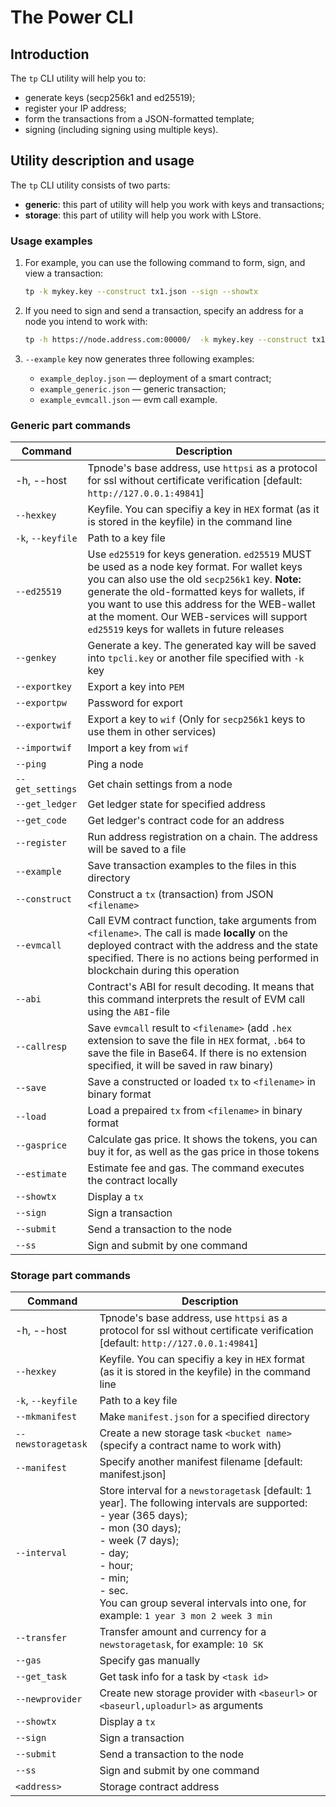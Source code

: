 # The Power CLI


## Introduction

The `tp` CLI utility will help you to:

- generate keys (secp256k1 and ed25519);
- register your IP address;
- form the transactions from a JSON-formatted template;
- signing (including signing using multiple keys).

## Utility description and usage

The `tp` CLI utility consists of two parts:

- **generic**: this part of utility will help you work with keys and transactions;
- **storage**: this part of utility will help you work with LStore.

### Usage examples

1. For example, you can use the following command to form, sign, and view a transaction:

   ```bash
   tp -k mykey.key --construct tx1.json --sign --showtx
   ```

2. If you need to sign and send a transaction, specify an address for a node you intend to work with:

   ```bash
   tp -h https://node.address.com:00000/  -k mykey.key --construct tx1.json --ss
   ```

3. `--example` key now generates three following examples:

   - `example_deploy.json` — deployment of a smart contract;
   - `example_generic.json` — generic transaction;
   - `example_evmcall.json` — evm call example.

### Generic part commands

| Command           | Description                                                                                                                                                                                                                                                                                                                                    |
|-------------------|------------------------------------------------------------------------------------------------------------------------------------------------------------------------------------------------------------------------------------------------------------------------------------------------------------------------------------------------|
| -h, --host        | Tpnode's base address, use `httpsi` as a protocol for ssl without certificate verification [default: `http://127.0.0.1:49841`]                                                                                                                                                                                                                 |
| `--hexkey`        | Keyfile. You can specifiy a key in `HEX` format (as it is stored in the keyfile) in the command line                                                                                                                                                                                                                                           |
| `-k`, `--keyfile` | Path to a key file                                                                                                                                                                                                                                                                                                                             |
| `--ed25519`       | Use `ed25519` for keys generation. `ed25519` MUST be used as a node key format. For wallet keys you can also use the old `secp256k1` key. **Note:** generate the old-formatted keys for wallets, if you want to use this address for the WEB-wallet at the moment. Our WEB-services will support `ed25519` keys for wallets in future releases |
| `--genkey`        | Generate a key. The generated kay will be saved into `tpcli.key` or another file specified with `-k` key                                                                                                                                                                                                                                       |
| `--exportkey`     | Export a key into `PEM`                                                                                                                                                                                                                                                                                                                        |
| `--exportpw`      | Password for export                                                                                                                                                                                                                                                                                                                            |
| `--exportwif`     | Export a key to `wif` (Only for `secp256k1` keys to use them in other services)                                                                                                                                                                                                                                                                |
| `--importwif`     | Import a key from `wif`                                                                                                                                                                                                                                                                                                                        | 
| `--ping`          | Ping a node                                                                                                                                                                                                                                                                                                                                    |
| `--get_settings`  | Get chain settings from a node                                                                                                                                                                                                                                                                                                                 |
| `--get_ledger`    | Get ledger state for specified address                                                                                                                                                                                                                                                                                                         |
| `--get_code`      | Get ledger's contract code for an address                                                                                                                                                                                                                                                                                                      |
| `--register`      | Run address registration on a chain. The address will be saved to a file                                                                                                                                                                                                                                                                       |
| `--example`       | Save transaction examples to the files in this directory                                                                                                                                                                                                                                                                                       |
| `--construct`     | Construct a `tx` (transaction) from JSON `<filename>`                                                                                                                                                                                                                                                                                          |
| `--evmcall`       | Call EVM contract function, take arguments from `<filename>`. The call is made **locally** on the deployed contract with the address and the state specified. There is no actions being performed in blockchain during this operation                                                                                                          |
| `--abi`           | Contract's ABI for result decoding. It means that this command interprets the result of EVM call using the `ABI`-file                                                                                                                                                                                                                          |
| `--callresp`      | Save `evmcall` result to `<filename>` (add `.hex` extension to save the file in `HEX` format, `.b64` to save the file in Base64. If there is no extension specified, it will be saved in raw binary)                                                                                                                                           |
| `--save`          | Save a constructed or loaded `tx` to `<filename>` in binary format                                                                                                                                                                                                                                                                             |
| `--load`          | Load a prepaired `tx` from `<filename>` in binary format                                                                                                                                                                                                                                                                                       |
| `--gasprice`      | Calculate gas price. It shows the tokens, you can buy it for, as well as the gas price in those tokens                                                                                                                                                                                                                                         |
| `--estimate`      | Estimate fee and gas. The command executes the contract locally                                                                                                                                                                                                                                                                                |
| `--showtx`        | Display a `tx`                                                                                                                                                                                                                                                                                                                                 |
| `--sign`          | Sign a transaction                                                                                                                                                                                                                                                                                                                             |
| `--submit`        | Send a transaction to the node                                                                                                                                                                                                                                                                                                                 |
| `--ss`            | Sign and submit by one command                                                                                                                                                                                                                                                                                                                 |

### Storage part commands

| Command            | Description                                                                                                                                                                                                                                                                                   |
|--------------------|-----------------------------------------------------------------------------------------------------------------------------------------------------------------------------------------------------------------------------------------------------------------------------------------------|
| -h, --host         | Tpnode's base address, use `httpsi` as a protocol for ssl without certificate verification [default: `http://127.0.0.1:49841`]                                                                                                                                                                |
| `--hexkey`         | Keyfile. You can specifiy a key in `HEX` format (as it is stored in the keyfile) in the command line                                                                                                                                                                                          |
| `-k`, `--keyfile`  | Path to a key file                                                                                                                                                                                                                                                                            |
| `--mkmanifest`     | Make `manifest.json` for a specified directory                                                                                                                                                                                                                                                |
| `--newstoragetask` | Create a new storage task `<bucket name>` (specify a contract name to work with)                                                                                                                                                                                                              |
| `--manifest`       | Specify another manifest filename [default: manifest.json]                                                                                                                                                                                                                                    |
| `--interval`       | Store interval for a `newstoragetask` [default: 1 year]. The following intervals are supported:<br/>- year (365 days);<br/>- mon (30 days);<br/>- week (7 days);<br/>- day;<br/>- hour;<br/>- min;<br/>- sec.<br/>You can group several intervals into one, for example: `1 year 3 mon 2 week 3 min` |
| `--transfer`       | Transfer amount and currency for a `newstoragetask`, for example: `10 SK`                                                                                                                                                                                                                     |
| `--gas`            | Specify gas manually                                                                                                                                                                                                                                                                          |
| `--get_task`       | Get task info for a task by `<task id>`                                                                                                                                                                                                                                                       |
| `--newprovider`    | Create new storage provider with `<baseurl>` or `<baseurl,uploadurl>` as arguments                                                                                                                                                                                                            |
| `--showtx`        | Display a `tx`                                                                                                                                                                                                                                                                                                                                 |
| `--sign`          | Sign a transaction                                                                                                                                                                                                                                                                                                                             |
| `--submit`        | Send a transaction to the node                                                                                                                                                                                                                                                                                                                 |
| `--ss`            | Sign and submit by one command                                                                                                                                                                                                                                                                                                                 |
| `<address>` | Storage contract address |